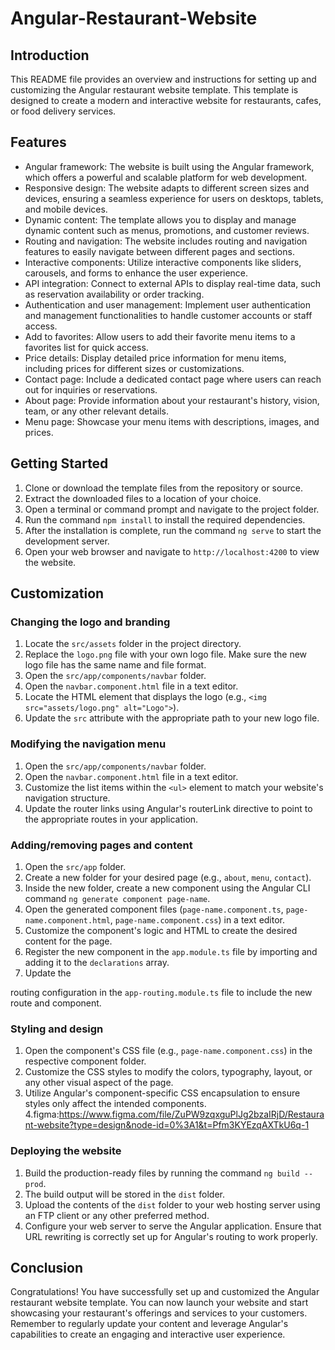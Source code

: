 # Angular-Restaurant-Website



## Introduction

This README file provides an overview and instructions for setting up and customizing the Angular restaurant website template. This template is designed to create a modern and interactive website for restaurants, cafes, or food delivery services.

## Features

- Angular framework: The website is built using the Angular framework, which offers a powerful and scalable platform for web development.
- Responsive design: The website adapts to different screen sizes and devices, ensuring a seamless experience for users on desktops, tablets, and mobile devices.
- Dynamic content: The template allows you to display and manage dynamic content such as menus, promotions, and customer reviews.
- Routing and navigation: The website includes routing and navigation features to easily navigate between different pages and sections.
- Interactive components: Utilize interactive components like sliders, carousels, and forms to enhance the user experience.
- API integration: Connect to external APIs to display real-time data, such as reservation availability or order tracking.
- Authentication and user management: Implement user authentication and management functionalities to handle customer accounts or staff access.
- Add to favorites: Allow users to add their favorite menu items to a favorites list for quick access.
- Price details: Display detailed price information for menu items, including prices for different sizes or customizations.
- Contact page: Include a dedicated contact page where users can reach out for inquiries or reservations.
- About page: Provide information about your restaurant's history, vision, team, or any other relevant details.
- Menu page: Showcase your menu items with descriptions, images, and prices.

## Getting Started

1. Clone or download the template files from the repository or source.
2. Extract the downloaded files to a location of your choice.
3. Open a terminal or command prompt and navigate to the project folder.
4. Run the command `npm install` to install the required dependencies.
5. After the installation is complete, run the command `ng serve` to start the development server.
6. Open your web browser and navigate to `http://localhost:4200` to view the website.

## Customization

### Changing the logo and branding

1. Locate the `src/assets` folder in the project directory.
2. Replace the `logo.png` file with your own logo file. Make sure the new logo file has the same name and file format.
3. Open the `src/app/components/navbar` folder.
4. Open the `navbar.component.html` file in a text editor.
5. Locate the HTML element that displays the logo (e.g., `<img src="assets/logo.png" alt="Logo">`).
6. Update the `src` attribute with the appropriate path to your new logo file.

### Modifying the navigation menu

1. Open the `src/app/components/navbar` folder.
2. Open the `navbar.component.html` file in a text editor.
3. Customize the list items within the `<ul>` element to match your website's navigation structure.
4. Update the router links using Angular's routerLink directive to point to the appropriate routes in your application.

### Adding/removing pages and content

1. Open the `src/app` folder.
2. Create a new folder for your desired page (e.g., `about`, `menu`, `contact`).
3. Inside the new folder, create a new component using the Angular CLI command `ng generate component page-name`.
4. Open the generated component files (`page-name.component.ts`, `page-name.component.html`, `page-name.component.css`) in a text editor.
5. Customize the component's logic and HTML to create the desired content for the page.
6. Register the new component in the `app.module.ts` file by importing and adding it to the `declarations` array.
7. Update the

 routing configuration in the `app-routing.module.ts` file to include the new route and component.

### Styling and design

1. Open the component's CSS file (e.g., `page-name.component.css`) in the respective component folder.
2. Customize the CSS styles to modify the colors, typography, layout, or any other visual aspect of the page.
3. Utilize Angular's component-specific CSS encapsulation to ensure styles only affect the intended components.
4.figma:https://www.figma.com/file/ZuPW9zqxguPlJg2bzaIRjD/Restaurant-website?type=design&node-id=0%3A1&t=Pfm3KYEzqAXTkU6q-1

### Deploying the website

1. Build the production-ready files by running the command `ng build --prod`.
2. The build output will be stored in the `dist` folder.
3. Upload the contents of the `dist` folder to your web hosting server using an FTP client or any other preferred method.
4. Configure your web server to serve the Angular application. Ensure that URL rewriting is correctly set up for Angular's routing to work properly.

## Conclusion

Congratulations! You have successfully set up and customized the Angular restaurant website template. You can now launch your website and start showcasing your restaurant's offerings and services to your customers. Remember to regularly update your content and leverage Angular's capabilities to create an engaging and interactive user experience.


